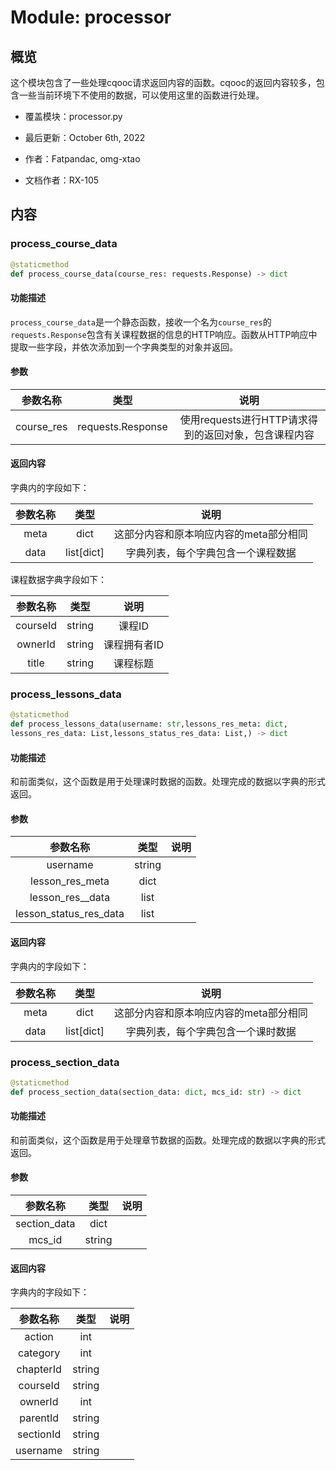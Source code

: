 # Module: processor

## 概览

这个模块包含了一些处理cqooc请求返回内容的函数。cqooc的返回内容较多，包含一些当前环境下不使用的数据，可以使用这里的函数进行处理。

 - 覆盖模块：processor.py

 - 最后更新：October 6th, 2022

 - 作者：Fatpandac, omg-xtao

 - 文档作者：RX-105

## 内容

### process_course_data

```py
@staticmethod
def process_course_data(course_res: requests.Response) -> dict
```

#### 功能描述

`process_course_data`是一个静态函数，接收一个名为`course_res`的`requests.Response`包含有关课程数据的信息的HTTP响应。函数从HTTP响应中提取一些字段，并依次添加到一个字典类型的对象并返回。

#### 参数

|参数名称|类型|说明|
| :-: | :-: | :-: |
|course_res|requests.Response|使用requests进行HTTP请求得到的返回对象，包含课程内容|

#### 返回内容

字典内的字段如下：

|参数名称|类型|说明|
| :-: | :-: | :-: |
|meta|dict|这部分内容和原本响应内容的meta部分相同|
|data|list[dict]|字典列表，每个字典包含一个课程数据|

课程数据字典字段如下：

|参数名称|类型|说明|
| :-: | :-: | :-: |
|courseId|string|课程ID|
|ownerId|string|课程拥有者ID|
|title|string|课程标题|

### process_lessons_data

```py
@staticmethod
def process_lessons_data(username: str,lessons_res_meta: dict,
lessons_res_data: List,lessons_status_res_data: List,) -> dict
```

#### 功能描述

和前面类似，这个函数是用于处理课时数据的函数。处理完成的数据以字典的形式返回。

#### 参数

|参数名称|类型|说明|
| :-: | :-: | :-: |
|username|string||
|lesson_res_meta|dict||
|lesson_res__data|list||
|lesson_status_res_data|list||

#### 返回内容

字典内的字段如下：

|参数名称|类型|说明|
| :-: | :-: | :-: |
|meta|dict|这部分内容和原本响应内容的meta部分相同|
|data|list[dict]|字典列表，每个字典包含一个课时数据|

### process_section_data

```py
@staticmethod
def process_section_data(section_data: dict, mcs_id: str) -> dict
```

#### 功能描述

和前面类似，这个函数是用于处理章节数据的函数。处理完成的数据以字典的形式返回。

#### 参数

|参数名称|类型|说明|
| :-: | :-: | :-: |
|section_data|dict||
|mcs_id|string||

#### 返回内容

字典内的字段如下：

|参数名称|类型|说明|
| :-: | :-: | :-: |
|action|int||
|category|int||
|chapterId|string||
|courseId|string||
|ownerId|int||
|parentId|string||
|sectionId|string||
|username|string||
